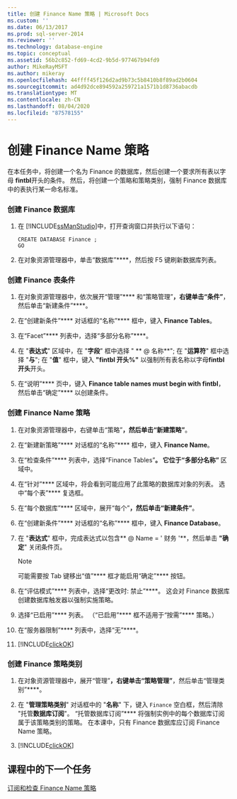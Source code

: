 ```yaml
---
title: 创建 Finance Name 策略 | Microsoft Docs
ms.custom: ''
ms.date: 06/13/2017
ms.prod: sql-server-2014
ms.reviewer: ''
ms.technology: database-engine
ms.topic: conceptual
ms.assetid: 56b2c852-fd69-4cd2-9b5d-977467b94fd9
author: MikeRayMSFT
ms.author: mikeray
ms.openlocfilehash: 44ffff45f126d2ad9b73c5b8410b8f89ad2b0604
ms.sourcegitcommit: ad4d92dce894592a259721a1571b1d8736abacdb
ms.translationtype: MT
ms.contentlocale: zh-CN
ms.lasthandoff: 08/04/2020
ms.locfileid: "87578155"
---
```

# <a name="create-the-finance-name-policy"></a>创建 Finance Name 策略
  在本任务中，将创建一个名为 Finance 的数据库，然后创建一个要求所有表以字母 **fintbl**开头的条件。 然后，将创建一个策略和策略类别，强制 Finance 数据库中的表执行某一命名标准。  
  
### <a name="to-create-the-finance-database"></a>创建 Finance 数据库  
  
1.  在 [!INCLUDE[ssManStudio](../../includes/ssmanstudio-md.md)]中，打开查询窗口并执行以下语句：  
  
    ```  
    CREATE DATABASE Finance ;  
    GO  
    ```  
  
2.  在对象资源管理器中，单击“数据库”****，然后按 F5 键刷新数据库列表。  
  
### <a name="to-create-the-finance-tables-condition"></a>创建 Finance 表条件  
  
1.  在对象资源管理器中，依次展开“管理”**** 和“策略管理”****，右键单击“条件”****，然后单击“新建条件”****。  
  
2.  在“创建新条件”**** 对话框的“名称”**** 框中，键入 **Finance Tables**。  
  
3.  在“Facet”**** 列表中，选择“多部分名称”****。  
  
4.  在 "**表达式**" 区域中，在 "**字段**" 框中选择 " ** \@ 名称**"; 在 "**运算符**" 框中选择 "**与**"; 在 "**值**" 框中，键入 **"fintbl 开头%"** 以强制所有表名称以字母**fintbl 开头**开头。  
  
5.  在“说明”**** 页中，键入 **Finance table names must begin with fintbl**，然后单击“确定”**** 以创建条件。  
  
### <a name="to-create-the-finance-name-policy"></a>创建 Finance Name 策略  
  
1.  在对象资源管理器中，右键单击“策略”****，然后单击“新建策略”****。  
  
2.  在“新建新策略”**** 对话框的“名称”**** 框中，键入 **Finance Name**。  
  
3.  在“检查条件”**** 列表中，选择“Finance Tables”****。 它位于“多部分名称”**** 区域中。  
  
4.  在“针对”**** 区域中，将会看到可能应用了此策略的数据库对象的列表。 选中“每个表”**** 复选框。  
  
5.  在“每个数据库”**** 区域中，展开“每个”****，然后单击“新建条件”****。  
  
6.  在“创建新条件”**** 对话框的“名称”**** 框中，键入 **Finance Database**。  
  
7.  在 "**表达式**" 框中，完成表达式以包含** \@ Name = ' 财务 '**，然后单击 **"确定**" 关闭条件页。  
  
    > [!NOTE]  
    >  可能需要按 Tab 键移出“值”**** 框才能启用“确定”**** 按钮。  
  
8.  在“评估模式”**** 列表中，选择“更改时: 禁止”****。 这会对 Finance 数据库创建数据库触发器以强制实施策略。  
  
9. 选择“已启用”**** 列表。 （“已启用”**** 框不适用于“按需”**** 策略。）  
  
10. 在“服务器限制”**** 列表中，选择“无”****。  
  
11. [!INCLUDE[clickOK](../../includes/clickok-md.md)]  
  
### <a name="to-create-the-finance-policy-category"></a>创建 Finance 策略类别  
  
1.  在对象资源管理器中，展开“管理”****，右键单击“策略管理”****，然后单击“管理类别”****。  
  
2.  在 "**管理策略类别**" 对话框中的 "**名称**" 下，键入 `Finance` 空白框，然后清除 "托管**数据库订阅**"。 “托管数据库订阅”**** 将强制实例中的每个数据库订阅属于该策略类别的策略。 在本课中，只有 Finance 数据库应订阅 Finance Name 策略。  
  
3.  [!INCLUDE[clickOK](../../includes/clickok-md.md)]  
  
## <a name="next-task-in-lesson"></a>课程中的下一个任务  
 [订阅和检查 Finance Name 策略](lesson-2-2-subscribe-to-and-check-the-finance-name-policy.md)  
  
  
